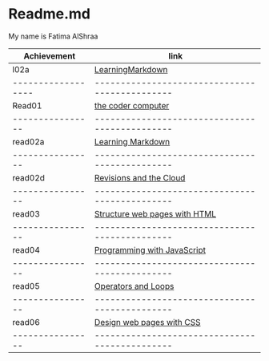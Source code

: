 # Readme.md

My name is Fatima AlShraa




Achievement       |       link                                   |
------------------| ---------------------------------------------|
  l02a            |   [LearningMarkdown](lab02a)                 |                 
------------------|----------------------------------------------|
  Read01          |   [the coder computer](raed01)               |
  ----------------|----------------------------------------------|
  read02a         |   [Learning Markdown](read02a)               |
  ----------------|----------------------------------------------|
  read02d         |   [Revisions and the Cloud](read02b)         |
  ----------------|----------------------------------------------|
  read03          |   [Structure web pages with HTML](read03)    |
  ----------------|----------------------------------------------|
  read04          |   [Programming with JavaScript](read04)      |
  ----------------|----------------------------------------------|
  read05          |   [Operators and Loops](read05)              |
  ----------------|----------------------------------------------|
  read06          |   [Design web pages with CSS](read06)        |
  ----------------|----------------------------------------------|





